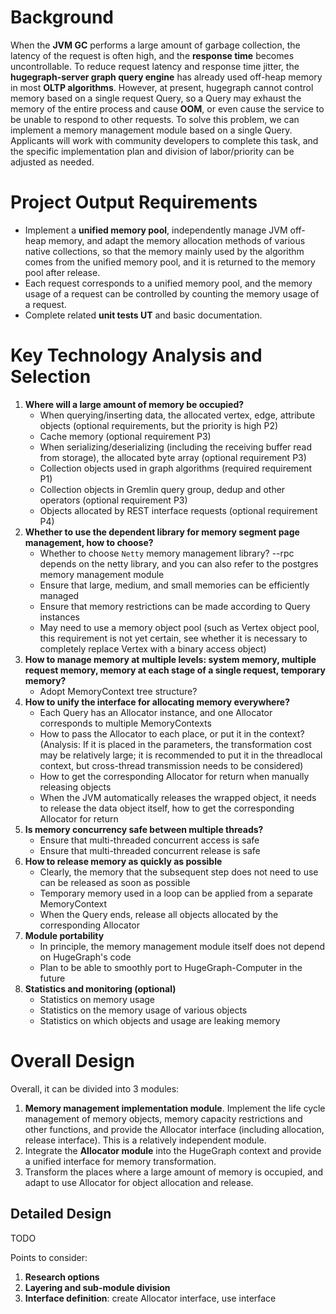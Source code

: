 # **Background**

When the **JVM GC** performs a large amount of garbage collection, the latency of the request is often high, and the **response time** becomes uncontrollable. To reduce request latency and response time jitter, the **hugegraph-server graph query engine** has already used off-heap memory in most **OLTP algorithms**. However, at present, hugegraph cannot control memory based on a single request Query, so a Query may exhaust the memory of the entire process and cause **OOM**, or even cause the service to be unable to respond to other requests. To solve this problem, we can implement a memory management module based on a single Query. Applicants will work with community developers to complete this task, and the specific implementation plan and division of labor/priority can be adjusted as needed.

# **Project Output Requirements**

- Implement a **unified memory pool**, independently manage JVM off-heap memory, and adapt the memory allocation methods of various native collections, so that the memory mainly used by the algorithm comes from the unified memory pool, and it is returned to the memory pool after release.
- Each request corresponds to a unified memory pool, and the memory usage of a request can be controlled by counting the memory usage of a request.
- Complete related **unit tests UT** and basic documentation.

# **Key Technology Analysis and Selection**

1. **Where will a large amount of memory be occupied?**
    - When querying/inserting data, the allocated vertex, edge, attribute objects (optional requirements, but the priority is high P2)
    - Cache memory (optional requirement P3)
    - When serializing/deserializing (including the receiving buffer read from storage), the allocated byte array (optional requirement P3)
    - Collection objects used in graph algorithms (required requirement P1)
    - Collection objects in Gremlin query group, dedup and other operators (optional requirement P3)
    - Objects allocated by REST interface requests (optional requirement P4)
2. **Whether to use the dependent library for memory segment page management, how to choose?**
    - Whether to choose `Netty` memory management library? --rpc depends on the netty library, and you can also refer to the postgres memory management module
    - Ensure that large, medium, and small memories can be efficiently managed
    - Ensure that memory restrictions can be made according to Query instances
    - May need to use a memory object pool (such as Vertex object pool, this requirement is not yet certain, see whether it is necessary to completely replace Vertex with a binary access object)
3. **How to manage memory at multiple levels: system memory, multiple request memory, memory at each stage of a single request, temporary memory?**
    - Adopt MemoryContext tree structure?
4. **How to unify the interface for allocating memory everywhere?**
    - Each Query has an Allocator instance, and one Allocator corresponds to multiple MemoryContexts
    - How to pass the Allocator to each place, or put it in the context? (Analysis: If it is placed in the parameters, the transformation cost may be relatively large; it is recommended to put it in the threadlocal context, but cross-thread transmission needs to be considered)
    - How to get the corresponding Allocator for return when manually releasing objects
    - When the JVM automatically releases the wrapped object, it needs to release the data object itself, how to get the corresponding Allocator for return
5. **Is memory concurrency safe between multiple threads?**
    - Ensure that multi-threaded concurrent access is safe
    - Ensure that multi-threaded concurrent release is safe
6. **How to release memory as quickly as possible**
    - Clearly, the memory that the subsequent step does not need to use can be released as soon as possible
    - Temporary memory used in a loop can be applied from a separate MemoryContext
    - When the Query ends, release all objects allocated by the corresponding Allocator
7. **Module portability**
    - In principle, the memory management module itself does not depend on HugeGraph's code
    - Plan to be able to smoothly port to HugeGraph-Computer in the future
8. **Statistics and monitoring (optional)**
    - Statistics on memory usage
    - Statistics on the memory usage of various objects
    - Statistics on which objects and usage are leaking memory

# **Overall Design**

Overall, it can be divided into 3 modules:

1. **Memory management implementation module**. Implement the life cycle management of memory objects, memory capacity restrictions and other functions, and provide the Allocator interface (including allocation, release interface). This is a relatively independent module.
2. Integrate the **Allocator module** into the HugeGraph context and provide a unified interface for memory transformation.
3. Transform the places where a large amount of memory is occupied, and adapt to use Allocator for object allocation and release.

## Detailed Design

TODO

Points to consider:

1. **Research options**
2. **Layering and sub-module division**
3. **Interface definition**: create Allocator interface, use interface